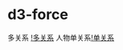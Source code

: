 # d3-force

多关系 [!多关系](https://cryingbat.github.io/d3-force/index.html)
人物单关系[!单关系](https://cryingbat.github.io/d3-force/person.html)
